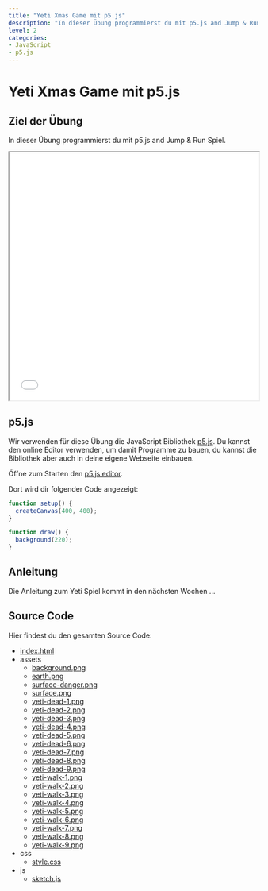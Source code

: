 ```yaml
---
title: "Yeti Xmas Game mit p5.js"
description: "In dieser Übung programmierst du mit p5.js and Jump & Run Spiel."
level: 2
categories:
- JavaScript
- p5.js
---
```


# Yeti Xmas Game mit p5.js

## Ziel der Übung

In dieser Übung programmierst du mit p5.js and Jump & Run Spiel.

<iframe src="source/index.html" width="600" height="500" style="max-width: 100%" class="inline-game"></iframe>

## p5.js

Wir verwenden für diese Übung die JavaScript Bibliothek [p5.js](https://p5js.org/). Du kannst den online Editor verwenden, um damit Programme zu bauen, du kannst die Bibliothek aber auch in deine eigene Webseite einbauen.

Öffne zum Starten den [p5.js editor](https://editor.p5js.org/).

Dort wird dir folgender Code angezeigt:

```js
function setup() {
  createCanvas(400, 400);
}

function draw() {
  background(220);
}
```

## Anleitung

Die Anleitung zum Yeti Spiel kommt in den nächsten Wochen ...

## Source Code

Hier findest du den gesamten Source Code:

- [index.html](source/index.html)
- assets
  - [background.png](source/assets/background.png)
  - [earth.png](source/assets/earth.png)
  - [surface-danger.png](source/assets/surface-danger.png)
  - [surface.png](source/assets/surface.png)
  - [yeti-dead-1.png](source/assets/yeti-dead-1.png)
  - [yeti-dead-2.png](source/assets/yeti-dead-2.png)
  - [yeti-dead-3.png](source/assets/yeti-dead-3.png)
  - [yeti-dead-4.png](source/assets/yeti-dead-4.png)
  - [yeti-dead-5.png](source/assets/yeti-dead-5.png)
  - [yeti-dead-6.png](source/assets/yeti-dead-6.png)
  - [yeti-dead-7.png](source/assets/yeti-dead-7.png)
  - [yeti-dead-8.png](source/assets/yeti-dead-8.png)
  - [yeti-dead-9.png](source/assets/yeti-dead-9.png)
  - [yeti-walk-1.png](source/assets/yeti-walk-1.png)
  - [yeti-walk-2.png](source/assets/yeti-walk-2.png)
  - [yeti-walk-3.png](source/assets/yeti-walk-3.png)
  - [yeti-walk-4.png](source/assets/yeti-walk-4.png)
  - [yeti-walk-5.png](source/assets/yeti-walk-5.png)
  - [yeti-walk-6.png](source/assets/yeti-walk-6.png)
  - [yeti-walk-7.png](source/assets/yeti-walk-7.png)
  - [yeti-walk-8.png](source/assets/yeti-walk-8.png)
  - [yeti-walk-9.png](source/assets/yeti-walk-9.png)
- css
  - [style.css](source/css/style.css)
- js
  - [sketch.js](source/js/sketch.js)


